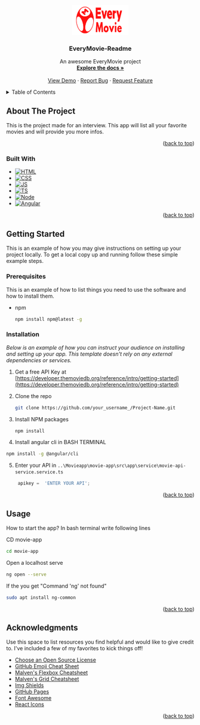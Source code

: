 <a name="readme-top"></a>

<!-- PROJECT LOGO -->
<br />
<div align="center">
  <a href="https://github.com/D4nutz/Movieapp.git">
    <img src="/movie-app/src/assets/img/every-movie-logo.png" alt="Logo" width="150" height="80">
  </a>

  <h3 align="center">EveryMovie-Readme</h3>

  <p align="center">
    An awesome EveryMovie project
    <br />
    <a href="https://github.com/D4nutz/Movieapp.git/README.md"><strong>Explore the docs »</strong></a>
    <br />
    <br />
    <a href="https://github.com/D4nutz/Movieapp.git">View Demo</a>
    ·
    <a href="https://github.com/D4nutz/Movieapp.git">Report Bug</a>
    ·
    <a href="https://github.com/D4nutz/Movieapp.git">Request Feature</a>
  </p>
</div>



<!-- TABLE OF CONTENTS -->
<details>
  <summary>Table of Contents</summary>
  <ol>
    <li>
      <a href="#about-the-project">About The Project</a>
      <ul>
        <li><a href="#built-with">Built With</a></li>
      </ul>
    </li>
    <li>
      <a href="#getting-started">Getting Started</a>
      <ul>
        <li><a href="#prerequisites">Prerequisites</a></li>
        <li><a href="#installation">Installation</a></li>
      </ul>
    </li>
    <li><a href="#usage">Usage</a></li>
    <li><a href="#roadmap">Roadmap</a></li>
    <li><a href="#contributing">Contributing</a></li>
    <li><a href="#license">License</a></li>
    <li><a href="#contact">Contact</a></li>
    <li><a href="#acknowledgments">Acknowledgments</a></li>
  </ol>
</details>

<!-- ABOUT THE PROJECT -->
## About The Project

This is the project made for an interview. This app will list all your favorite movies and will provide you more infos.

<p align="right">(<a href="#readme-top">back to top</a>)</p>

### Built With

* [![HTML][HTML]][HTML-url]
* [![CSS][CSS]][CSS-url]
* [![JS][JS]][JS-url]
* [![TS][TS]][TS-url]
* [![Node][Node.js]][Node-url]
* [![Angular][Angular.io]][Angular-url]

<p align="right">(<a href="#readme-top">back to top</a>)</p>

<!-- GETTING STARTED -->
## Getting Started

This is an example of how you may give instructions on setting up your project locally.
To get a local copy up and running follow these simple example steps.

### Prerequisites

This is an example of how to list things you need to use the software and how to install them.
* npm
  ```sh
  npm install npm@latest -g
  ```

### Installation

_Below is an example of how you can instruct your audience on installing and setting up your app. This template doesn't rely on any external dependencies or services._

1. Get a free API Key at [https://developer.themoviedb.org/reference/intro/getting-started](https://developer.themoviedb.org/reference/intro/getting-started)
2. Clone the repo
   ```sh
   git clone https://github.com/your_username_/Project-Name.git
   ```
3. Install NPM packages
   ```sh
   npm install
   ```

4. Install angular cli in BASH TERMINAL
```bash
npm install -g @angular/cli
   ```
5. Enter your API in `..\Movieapp\movie-app\src\app\service\movie-api-service.service.ts`
   ```js
    apikey =  'ENTER YOUR API';
   ```

<p align="right">(<a href="#readme-top">back to top</a>)</p>


<!-- USAGE EXAMPLES -->
## Usage

How to start the app? In bash terminal write following lines

CD movie-app
   ```bash
   cd movie-app
   ```

Open a localhost serve
```bash
ng open --serve
   ```

If the you get "Command 'ng' not found"
```bash
sudo apt install ng-common
   ```
<p align="right">(<a href="#readme-top">back to top</a>)</p>

<!-- ACKNOWLEDGMENTS -->
## Acknowledgments

Use this space to list resources you find helpful and would like to give credit to. I've included a few of my favorites to kick things off!

* [Choose an Open Source License](https://developer.themoviedb.org)
* [GitHub Emoji Cheat Sheet](https://www.webpagefx.com/tools/emoji-cheat-sheet)
* [Malven's Flexbox Cheatsheet](https://flexbox.malven.co/)
* [Malven's Grid Cheatsheet](https://grid.malven.co/)
* [Img Shields](https://shields.io)
* [GitHub Pages](https://pages.github.com)
* [Font Awesome](https://fontawesome.com)
* [React Icons](https://react-icons.github.io/react-icons/search)

<p align="right">(<a href="#readme-top">back to top</a>)</p>



<!-- MARKDOWN LINKS & IMAGES -->
<!-- https://www.markdownguide.org/basic-syntax/#reference-style-links -->
[contributors-shield]: https://img.shields.io/github/contributors/othneildrew/Best-README-Template.svg?style=for-the-badge
[contributors-url]: https://github.com/othneildrew/Best-README-Template/graphs/contributors
[forks-shield]: https://img.shields.io/github/forks/othneildrew/Best-README-Template.svg?style=for-the-badge
[forks-url]: https://github.com/othneildrew/Best-README-Template/network/members
[stars-shield]: https://img.shields.io/github/stars/othneildrew/Best-README-Template.svg?style=for-the-badge
[stars-url]: https://github.com/othneildrew/Best-README-Template/stargazers
[issues-shield]: https://img.shields.io/github/issues/othneildrew/Best-README-Template.svg?style=for-the-badge
[issues-url]: https://github.com/othneildrew/Best-README-Template/issues
[license-shield]: https://img.shields.io/github/license/othneildrew/Best-README-Template.svg?style=for-the-badge
[license-url]: https://github.com/othneildrew/Best-README-Template/blob/master/LICENSE.txt
[linkedin-shield]: https://img.shields.io/badge/-LinkedIn-black.svg?style=for-the-badge&logo=linkedin&colorB=555
[linkedin-url]: https://linkedin.com/in/othneildrew
[product-screenshot]: images/screenshot.png
[Html]: https://img.shields.io/badge/HTML5-E34F26?style=for-the-badge&logo=html5&logoColor=white
[Html-url]: https://html.spec.whatwg.org/
[CSS]: https://img.shields.io/badge/CSS3-1572B6?style=for-the-badge&logo=css3&logoColor=white
[CSS-url]: https://www.w3.org/Style/CSS/
[JS]: https://img.shields.io/badge/JavaScript-F7DF1E?style=for-the-badge&logo=javascript&logoColor=black
[JS-url]: https://developer.mozilla.org/en-US/docs/Web/JavaScript
[TS]: https://img.shields.io/badge/TypeScript-3178C6?style=for-the-badge&logo=typescript&logoColor=white
[TS-url]: https://www.typescriptlang.org/
[Angular.io]: https://img.shields.io/badge/Angular-DD0031?style=for-the-badge&logo=angular&logoColor=white
[Angular-url]: https://angular.io/
[Node.js]: https://img.shields.io/node/v/:packageName
[Node-url]: https://nodejs.org/en

